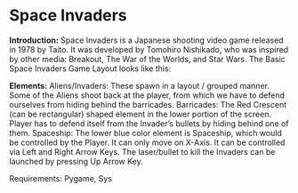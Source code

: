 # Space Invaders

**Introduction:**
Space Invaders is a Japanese shooting video game released in 1978 by Taito. It was developed by Tomohiro Nishikado, who was inspired by other media: Breakout, The War of the Worlds, and Star Wars. The Basic Space Invaders Game Layout looks like this:


**Elements:**
Aliens/Invaders:  These spawn in a layout / grouped manner. Some of the Aliens shoot back at the player, from which we have to defend ourselves from hiding behind the barricades.
Barricades:  The Red Crescent (can be rectangular) shaped element in the lower portion of the screen. Player has to defend itself from the Invader’s bullets by hiding behind one of them.
Spaceship: The lower blue color element is Spaceship, which would be controlled by the Player. It can only move on X-Axis. It can be controlled via Left and Right Arrow Keys. The laser/bullet to kill the Invaders can be launched by pressing Up Arrow Key.

Requirements:
Pygame, Sys
